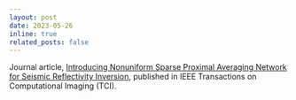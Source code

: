```yaml
---
layout: post
date: 2023-05-26
inline: true
related_posts: false
---
```


Journal article, [Introducing Nonuniform Sparse Proximal Averaging Network for Seismic Reflectivity Inversion](https://doi.org/10.1109/TCI.2023.3277629), published in IEEE Transactions on Computational Imaging (TCI).
